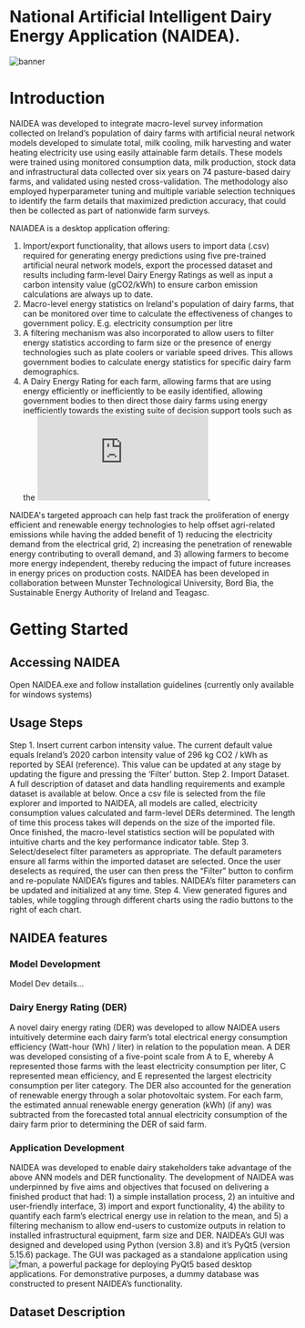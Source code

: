 # National Artificial Intelligent Dairy Energy Application (NAIDEA). 

![banner](https://github.com/shine10101/NAIDEA_Public/blob/20dd70a0dd116115bc7de64a71d08b9bac91fa7f/Screenshot.png)

# Introduction

NAIDEA was developed to integrate macro-level survey information collected on Ireland’s population of dairy farms with artificial neural network models developed to simulate total, milk cooling, milk harvesting and water heating electricity use using easily attainable farm details. These models were trained using monitored consumption data, milk production, stock data and infrastructural data collected over six years on 74 pasture-based dairy farms, and validated using nested cross-validation. The methodology also employed hyperparameter tuning and multiple variable selection techniques to identify the farm details that maximized prediction accuracy, that could then be collected as part of nationwide farm surveys.  

NAIADEA is a desktop application offering:

1. Import/export functionality, that allows users to import data (.csv) required for generating energy predictions using five pre-trained artificial neural network models, export the processed dataset and results including farm-level Dairy Energy Ratings as well as input a carbon intensity value (gCO2/kWh) to ensure carbon emission calculations are always up to date. 
2. Macro-level energy statistics on Ireland's population of dairy farms, that can be monitored over time to calculate the effectiveness of changes to government policy. E.g. electricity consumption per litre
3. A filtering mechanism was also incorporated to allow users to filter energy statistics according to farm size or the presence of energy technologies such as plate coolers or variable speed drives. This allows government bodies to calculate energy statistics for specific dairy farm demographics.
4. A Dairy Energy Rating for each farm, allowing farms that are using energy efficiently or inefficiently to be easily identified, allowing government bodies to then direct those dairy farms using energy inefficiently towards the existing suite of decision support tools such as the ![Agricultural Energy Optimization Platform](https://github.com/shine10101/AEOP_Public/blob/e66a3d8d044fd63433682655d39d4c55b7c971e6/README.md).

NAIDEA's targeted approach can help fast track the proliferation of energy efficient and renewable energy technologies to help offset agri-related emissions while having the added benefit of 1) reducing the electricity demand from the electrical grid, 2) increasing the penetration of renewable energy contributing to overall demand, and 3) allowing farmers to become more energy independent, thereby reducing the impact of future increases in energy prices on production costs. NAIDEA has been developed in collaboration between Munster Technological University, Bord Bia, the Sustainable Energy Authority of Ireland and Teagasc. 

# Getting Started

## Accessing NAIDEA

Open NAIDEA.exe and follow installation guidelines (currently only available for windows systems)

## Usage Steps

Step 1. Insert current carbon intensity value. The current default value equals Ireland’s 2020 carbon intensity value of 296 kg CO2 / kWh as reported by SEAI (reference). This value can be updated at any stage by updating the figure and pressing the ‘Filter’ button.
Step 2. Import Dataset. A full description of dataset and data handling requirements and example dataset is available at below. Once a csv file is selected from the file explorer and imported to NAIDEA, all models are called, electricity consumption values calculated and farm-level DERs determined. The length of time this process takes will depends on the size of the imported file. Once finished, the macro-level statistics section will be populated with intuitive charts and the key performance indicator table.
Step 3. Select/deselect filter parameters as appropriate. The default parameters ensure all farms within the imported dataset are selected. Once the user deselects as required, the user can then press the “Filter” button to confirm and re-populate NAIDEA’s figures and tables. NAIDEA’s filter parameters can be updated and initialized at any time.
Step 4. View generated figures and tables, while toggling through different charts using the radio buttons to the right of each chart.

## NAIDEA features

### Model Development

Model Dev details...

### Dairy Energy Rating (DER)

A novel dairy energy rating (DER) was developed to allow NAIDEA users intuitively determine each dairy farm’s total electrical energy consumption efficiency (Watt-hour (Wh) / liter) in relation to the population mean. A DER was developed consisting of a five-point scale from A to E, whereby A represented those farms with the least electricity consumption per liter, C represented mean efficiency, and E represented the largest electricity consumption per liter category. The DER also accounted for the generation of renewable energy through a solar photovoltaic system. For each farm, the estimated annual renewable energy generation (kWh) (if any) was subtracted from the forecasted total annual electricity consumption of the dairy farm prior to determining the DER of said farm.

### Application Development

NAIDEA was developed to enable dairy stakeholders take advantage of the above ANN models and DER functionality. The development of NAIDEA was underpinned by five aims and objectives that focused on delivering a finished product that had: 1) a simple installation process, 2) an intuitive and user-friendly interface, 3) import and export functionality, 4) the ability to quantify each farm’s electrical energy use in relation to the mean, and 5) a filtering mechanism to allow end-users to customize outputs in relation to installed infrastructural equipment, farm size and DER. NAIDEA’s GUI was designed and developed using Python (version 3.8) and it’s PyQt5 (version 5.15.6) package. The GUI was packaged as a standalone application using ![fman](https://build-system.fman.io/), a powerful package for deploying PyQt5 based desktop applications. For demonstrative purposes, a dummy database was constructed to present NAIDEA’s functionality.

## Dataset Description

